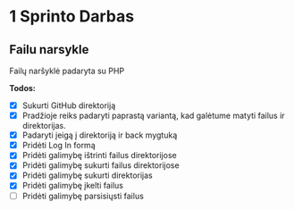 # 1 Sprinto Darbas

## Failu narsykle

Failų naršyklė padaryta su PHP

**Todos:**

- [x] Sukurti GitHub direktoriją
- [x] Pradžioje reiks padaryti paprastą variantą, kad galėtume matyti failus ir direktorijas.
- [x] Padaryti įeigą į direktoriją ir back mygtuką
- [x] Pridėti Log In formą
- [x] Pridėti galimybę ištrinti failus direktorijose
- [x] Pridėti galimybę sukurti failus direktorijose
- [x] Pridėti galimybę sukurti direktorijas
- [x] Pridėti galimybę įkelti failus
- [ ] Pridėti galimybę parsisiųsti failus
